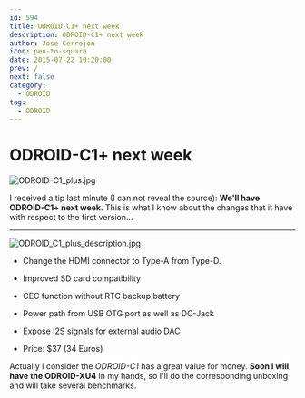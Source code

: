 ```yaml
---
id: 594
title: ODROID-C1+ next week
description: ODROID-C1+ next week
author: Jose Cerrejon
icon: pen-to-square
date: 2015-07-22 10:20:00
prev: /
next: false
category:
  - ODROID
tag:
  - ODROID
---
```


# ODROID-C1+ next week

![ODROID-C1_plus.jpg](/images/2015/07/ODROID-C1_plus.jpg)

I received a tip last minute (I can not reveal the source): **We'll have ODROID-C1+ next week**. This is what I know about the changes that it have with respect to the first version...

- - -
![ODROID_C1_plus_description.jpg](/images/2015/07/ODROID_C1_plus_description.jpg)

* Change the HDMI connector to Type-A from Type-D.

* Improved SD card compatibility

* CEC function without RTC backup battery

* Power path from USB OTG port as well as DC-Jack

* Expose I2S signals for external audio DAC

* Price: $37 (34 Euros)

Actually I consider the *ODROID-C1* has a great value for money. **Soon I will have the ODROID-XU4** in my hands, so I'll do the corresponding unboxing and will take several benchmarks.